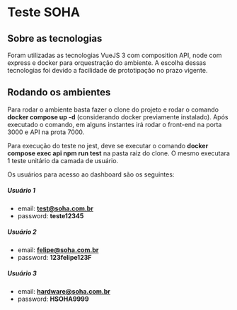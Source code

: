 # Teste SOHA

## Sobre as tecnologias

Foram utilizadas as tecnologias VueJS 3 com composition API, node com express e docker para orquestração do ambiente.
A escolha dessas tecnologias foi devido a facilidade de prototipação no prazo vigente.

## Rodando os ambientes

Para rodar o ambiente basta fazer o clone do projeto e rodar o comando **docker compose up -d** (considerando docker previamente instalado).
Após executado o comando, em alguns instantes irá rodar o front-end na porta 3000 e API na prota 7000.

Para execução do teste no jest, deve se executar o comando **docker compose exec api npm run test** na pasta raiz do clone.
O mesmo executara 1 teste unitário da camada de usuário.

Os usuários para acesso ao dashboard são os seguintes:

##### Usuário 1
- email: **test@soha.com.br**
- password: **teste12345**

##### Usuário 2
- email: **felipe@soha.com.br**
- password: **123felipe123F**

##### Usuário 3
- email: **hardware@soha.com.br**
- password: **HSOHA9999**
